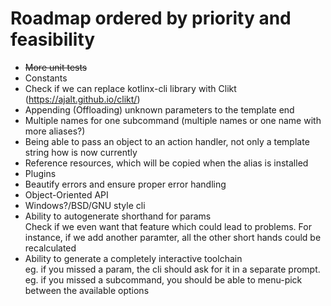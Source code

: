 # Roadmap ordered by priority and feasibility

- ~~More unit tests~~
- Constants
- Check if we can replace kotlinx-cli library with Clikt (https://ajalt.github.io/clikt/)
- Appending (Offloading) unknown parameters to the template end
- Multiple names for one subcommand (multiple names or one name with more aliases?)
- Being able to pass an object to an action handler, not only a template string how is now currently
- Reference resources, which will be copied when the alias is installed
- Plugins
- Beautify errors and ensure proper error handling
- Object-Oriented API
- Windows?/BSD/GNU style cli
- Ability to autogenerate shorthand for params<br/>
Check if we even want that feature which could lead to problems. For instance, if we add another paramter, all the other short hands could be recalculated
- Ability to generate a completely interactive toolchain<br/> 
eg. if you missed a param, the cli should ask for it in a separate prompt.<br/>
eg. if you missed a subcommand, you should be able to menu-pick between the available options
